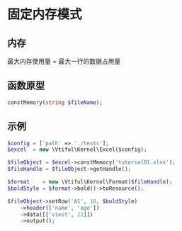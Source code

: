 # 固定内存模式

## **内存**

最大内存使用量 = 最大一行的数据占用量

## **函数原型**

```php
constMemory(string $fileName);
```

## 示例

```php
$config = ['path' => './tests'];
$excel  = new \Vtiful\Kernel\Excel($config);

$fileObject = $excel->constMemory('tutorial01.xlsx');
$fileHandle = $fileObject->getHandle();

$format    = new \Vtiful\Kernel\Format($fileHandle);
$boldStyle = $format->bold()->toResource();

$fileObject->setRow('A1', 10, $boldStyle)
    ->header(['name', 'age'])
    ->data([['viest', 21]])
    ->output();
```

